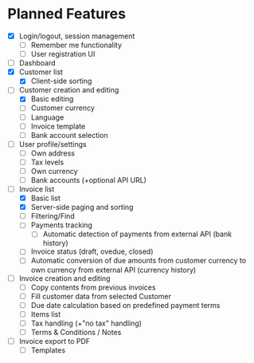 # Planned Features
- [x] Login/logout, session management
  - [ ] Remember me functionality
  - [ ] User registration UI
- [ ] Dashboard
- [x] Customer list
  - [x] Client-side sorting
- [ ] Customer creation and editing
  - [x] Basic editing
  - [ ] Customer currency
  - [ ] Language
  - [ ] Invoice template
  - [ ] Bank account selection
- [ ] User profile/settings
  - [ ] Own address
  - [ ] Tax levels
  - [ ] Own currency
  - [ ] Bank accounts (+optional API URL)
- [ ] Invoice list
  - [x] Basic list
  - [x] Server-side paging and sorting
  - [ ] Filtering/Find
  - [ ] Payments tracking
    - [ ] Automatic detection of payments from external API (bank history)
  - [ ] Invoice status (draft, ovedue, closed)
  - [ ] Automatic conversion of due amounts from customer currency to own currency from external API (currency history)
- [ ] Invoice creation and editing
  - [ ] Copy contents from previous invoices
  - [ ] Fill customer data from selected Customer
  - [ ] Due date calculation based on predefined payment terms
  - [ ] Items list
  - [ ] Tax handling (+"no tax" handling)
  - [ ] Terms & Conditions / Notes
- [ ] Invoice export to PDF
  - [ ] Templates
